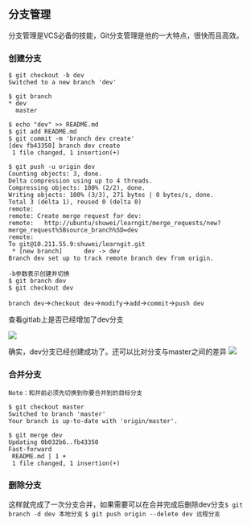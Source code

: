 ## 分支管理

分支管理是VCS必备的技能，Git分支管理是他的一大特点，很快而且高效。

### 创建分支

```
$ git checkout -b dev
Switched to a new branch 'dev'

$ git branch
* dev
  master

$ echo "dev" >> README.md
$ git add README.md
$ git commit -m 'branch dev create'
[dev fb43350] branch dev create
 1 file changed, 1 insertion(+)

$ git push -u origin dev
Counting objects: 3, done.
Delta compression using up to 4 threads.
Compressing objects: 100% (2/2), done.
Writing objects: 100% (3/3), 271 bytes | 0 bytes/s, done.
Total 3 (delta 1), reused 0 (delta 0)
remote:
remote: Create merge request for dev:
remote:   http://ubuntu/shuwei/learngit/merge_requests/new?merge_request%5Bsource_branch%5D=dev
remote:
To git@10.211.55.9:shuwei/learngit.git
 * [new branch]      dev -> dev
Branch dev set up to track remote branch dev from origin.
```

```
-b参数表示创建并切换
$ git branch dev
$ git checkout dev
```

`branch dev`->`checkout dev`->`modify`->`add`->`commit`->`push dev`

查看gitlab上是否已经增加了dev分支

![](https://cloud.githubusercontent.com/assets/3062921/17997327/87b7eab4-6ba0-11e6-8e46-24c6230f05e7.png)

确实，dev分支已经创建成功了。还可以比对分支与master之间的差异
![](https://cloud.githubusercontent.com/assets/3062921/17997389/cc7e0908-6ba0-11e6-9d85-95d175f8f2ea.png)

### 合并分支
    Note：和并前必须先切换到你要合并到的目标分支

```
$ git checkout master
Switched to branch 'master'
Your branch is up-to-date with 'origin/master'.

$ git merge dev
Updating 0b032b6..fb43350
Fast-forward
 README.md | 1 +
 1 file changed, 1 insertion(+)
```

### 删除分支
这样就完成了一次分支合并，如果需要可以在合并完成后删除dev分支`$ git branch -d dev 本地分支` `$ git push origin --delete dev 远程分支`

